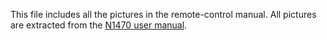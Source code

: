 This file includes all the pictures in the remote-control manual. All pictures are extracted from the [N1470 user manual](../manual).
